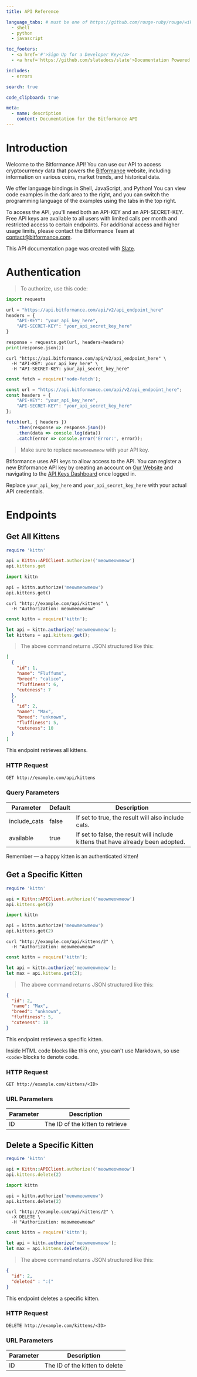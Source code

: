 ```yaml
---
title: API Reference

language_tabs: # must be one of https://github.com/rouge-ruby/rouge/wiki/List-of-supported-languages-and-lexers
  - shell
  - python
  - javascript

toc_footers:
  - <a href='#'>Sign Up for a Developer Key</a>
  - <a href='https://github.com/slatedocs/slate'>Documentation Powered by Slate</a>

includes:
  - errors

search: true

code_clipboard: true

meta:
  - name: description
    content: Documentation for the Bitformance API
---
```


# Introduction

Welcome to the Bitformance API! You can use our API to access cryptocurrency data that powers the [Bitformance](https://www.bitformance.com) website, including information on various coins, market trends, and historical data.

We offer language bindings in Shell, JavaScript, and Python! You can view code examples in the dark area to the right, and you can switch the programming language of the examples using the tabs in the top right.

To access the API, you'll need both an API-KEY and an API-SECRET-KEY. Free API keys are available to all users with limited calls per month and restricted access to certain endpoints. For additional access and higher usage limits, please contact the Bitformance Team at contact@bitformance.com.

This API documentation page was created with [Slate](https://github.com/slatedocs/slate).

# Authentication

> To authorize, use this code:

```python
import requests

url = "https://api.bitformance.com/api/v2/api_endpoint_here"
headers = {
    "API-KEY": "your_api_key_here",
    "API-SECRET-KEY": "your_api_secret_key_here"
}

response = requests.get(url, headers=headers)
print(response.json())
```

```shell
curl "https://api.bitformance.com/api/v2/api_endpoint_here" \
  -H "API-KEY: your_api_key_here" \
  -H "API-SECRET-KEY: your_api_secret_key_here"
```

```javascript
const fetch = require('node-fetch');

const url = "https://api.bitformance.com/api/v2/api_endpoint_here";
const headers = {
    "API-KEY": "your_api_key_here",
    "API-SECRET-KEY": "your_api_secret_key_here"
};

fetch(url, { headers })
    .then(response => response.json())
    .then(data => console.log(data))
    .catch(error => console.error('Error:', error));
```

> Make sure to replace `meowmeowmeow` with your API key.

Btiformance uses API keys to allow access to the API. You can register a new Btiformance API key by creating an account on [Our Website](https://www.bitformance.com) and navigating to the [API Keys Dashboard](https://www.bitformance.com/API-Dashboard) once logged in.

<aside class="notice">
Replace <code>your_api_key_here</code> and <code>your_api_secret_key_here</code> with your actual API credentials.
</aside>

# Endpoints

## Get All Kittens

```ruby
require 'kittn'

api = Kittn::APIClient.authorize!('meowmeowmeow')
api.kittens.get
```

```python
import kittn

api = kittn.authorize('meowmeowmeow')
api.kittens.get()
```

```shell
curl "http://example.com/api/kittens" \
  -H "Authorization: meowmeowmeow"
```

```javascript
const kittn = require('kittn');

let api = kittn.authorize('meowmeowmeow');
let kittens = api.kittens.get();
```

> The above command returns JSON structured like this:

```json
[
  {
    "id": 1,
    "name": "Fluffums",
    "breed": "calico",
    "fluffiness": 6,
    "cuteness": 7
  },
  {
    "id": 2,
    "name": "Max",
    "breed": "unknown",
    "fluffiness": 5,
    "cuteness": 10
  }
]
```

This endpoint retrieves all kittens.

### HTTP Request

`GET http://example.com/api/kittens`

### Query Parameters

Parameter | Default | Description
--------- | ------- | -----------
include_cats | false | If set to true, the result will also include cats.
available | true | If set to false, the result will include kittens that have already been adopted.

<aside class="success">
Remember — a happy kitten is an authenticated kitten!
</aside>

## Get a Specific Kitten

```ruby
require 'kittn'

api = Kittn::APIClient.authorize!('meowmeowmeow')
api.kittens.get(2)
```

```python
import kittn

api = kittn.authorize('meowmeowmeow')
api.kittens.get(2)
```

```shell
curl "http://example.com/api/kittens/2" \
  -H "Authorization: meowmeowmeow"
```

```javascript
const kittn = require('kittn');

let api = kittn.authorize('meowmeowmeow');
let max = api.kittens.get(2);
```

> The above command returns JSON structured like this:

```json
{
  "id": 2,
  "name": "Max",
  "breed": "unknown",
  "fluffiness": 5,
  "cuteness": 10
}
```

This endpoint retrieves a specific kitten.

<aside class="warning">Inside HTML code blocks like this one, you can't use Markdown, so use <code>&lt;code&gt;</code> blocks to denote code.</aside>

### HTTP Request

`GET http://example.com/kittens/<ID>`

### URL Parameters

Parameter | Description
--------- | -----------
ID | The ID of the kitten to retrieve

## Delete a Specific Kitten

```ruby
require 'kittn'

api = Kittn::APIClient.authorize!('meowmeowmeow')
api.kittens.delete(2)
```

```python
import kittn

api = kittn.authorize('meowmeowmeow')
api.kittens.delete(2)
```

```shell
curl "http://example.com/api/kittens/2" \
  -X DELETE \
  -H "Authorization: meowmeowmeow"
```

```javascript
const kittn = require('kittn');

let api = kittn.authorize('meowmeowmeow');
let max = api.kittens.delete(2);
```

> The above command returns JSON structured like this:

```json
{
  "id": 2,
  "deleted" : ":("
}
```

This endpoint deletes a specific kitten.

### HTTP Request

`DELETE http://example.com/kittens/<ID>`

### URL Parameters

Parameter | Description
--------- | -----------
ID | The ID of the kitten to delete
